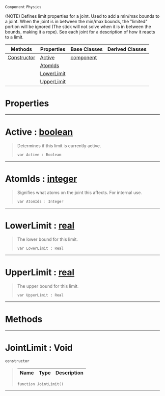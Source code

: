  `Component` `Physics`



(NOTE) Defines limit properties for a joint. Used to add a min/max bounds to a joint. When the joint is in between the min/max bounds, the "limited" portion will be ignored (The stick will not solve when it is in between the bounds, making it a rope). See each joint for a description of how it reacts to a limit.

|Methods|Properties|Base Classes|Derived Classes|
|---|---|---|---|
|[ Constructor](https://github.com/zeroengineteam/ZeroDocs/code_reference/class_reference/jointlimit.markdown#jointlimit-void)|[ Active](https://github.com/zeroengineteam/ZeroDocs/code_reference/class_reference/jointlimit.markdown#active-zero-engine-docum)|[component](https://github.com/zeroengineteam/ZeroDocs/code_reference/class_reference/component.markdown)| |
| |[ AtomIds](https://github.com/zeroengineteam/ZeroDocs/code_reference/class_reference/jointlimit.markdown#atomids-zero-engine-docu)| | |
| |[ LowerLimit](https://github.com/zeroengineteam/ZeroDocs/code_reference/class_reference/jointlimit.markdown#lowerlimit-zero-engine-d)| | |
| |[ UpperLimit](https://github.com/zeroengineteam/ZeroDocs/code_reference/class_reference/jointlimit.markdown#upperlimit-zero-engine-d)| | |


 #  Properties


---  
 #  Active : [boolean](https://github.com/zeroengineteam/ZeroDocs/code_reference/zilch_base_types/boolean.markdown)

> Determines if this limit is currently active.
> ``` lang=cpp, name=Zilch
> var Active : Boolean


---  
 #  AtomIds : [integer](https://github.com/zeroengineteam/ZeroDocs/code_reference/zilch_base_types/integer.markdown)

> Signifies what atoms on the joint this affects. For internal use.
> ``` lang=cpp, name=Zilch
> var AtomIds : Integer


---  
 #  LowerLimit : [real](https://github.com/zeroengineteam/ZeroDocs/code_reference/zilch_base_types/real.markdown)

> The lower bound for this limit.
> ``` lang=cpp, name=Zilch
> var LowerLimit : Real


---  
 #  UpperLimit : [real](https://github.com/zeroengineteam/ZeroDocs/code_reference/zilch_base_types/real.markdown)

> The upper bound for this limit.
> ``` lang=cpp, name=Zilch
> var UpperLimit : Real


---  
 #  Methods


---  
 #  JointLimit : Void

 `constructor`

> 
> |Name|Type|Description|
> |---|---|---|
> ``` lang=cpp, name=Zilch
> function JointLimit()
> ``` 


---  
 

 